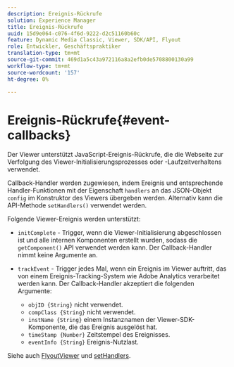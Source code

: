 ```yaml
---
description: Ereignis-Rückrufe
solution: Experience Manager
title: Ereignis-Rückrufe
uuid: 15d9e064-c076-4f6d-9222-d2c51160b60c
feature: Dynamic Media Classic, Viewer, SDK/API, Flyout
role: Entwickler, Geschäftspraktiker
translation-type: tm+mt
source-git-commit: 469d1a5c43a972116a8a2efb0de5708800130a99
workflow-type: tm+mt
source-wordcount: '157'
ht-degree: 0%

---
```



# Ereignis-Rückrufe{#event-callbacks}

Der Viewer unterstützt JavaScript-Ereignis-Rückrufe, die die Webseite zur Verfolgung des Viewer-Initialisierungsprozesses oder -Laufzeitverhaltens verwendet.

Callback-Handler werden zugewiesen, indem Ereignis und entsprechende Handler-Funktionen mit der Eigenschaft `handlers` an das JSON-Objekt `config` im Konstruktor des Viewers übergeben werden. Alternativ kann die API-Methode `setHandlers()` verwendet werden.

Folgende Viewer-Ereignis werden unterstützt:

* `initComplete` - Trigger, wenn die Viewer-Initialisierung abgeschlossen ist und alle internen Komponenten erstellt wurden, sodass die  `getComponent()` API verwendet werden kann. Der Callback-Handler nimmt keine Argumente an.

* `trackEvent` - Trigger jedes Mal, wenn ein Ereignis im Viewer auftritt, das von einem Ereignis-Tracking-System wie Adobe Analytics verarbeitet werden kann. Der Callback-Handler akzeptiert die folgenden Argumente:

   * `objID {String}` nicht verwendet.
   * `compClass {String}` nicht verwendet.
   * `instName {String}` einem Instanznamen der Viewer-SDK-Komponente, die das Ereignis ausgelöst hat.
   * `timeStamp {Number}` Zeitstempel des Ereignisses.
   * `eventInfo {String}` Ereignis-Nutzlast.

Siehe auch [FlyoutViewer](../../c-html5-s7-aem-asset-viewers/c-html5-flyout-viewer-20-about/c-html5-flyout-viewer-20-javascriptapiref/r-html5-flyout-viewer-20-javascriptapiref-.flyoutviewer.md#reference-b99bb25606444f46b27529ff3e960b1e) und [setHandlers](../../c-html5-s7-aem-asset-viewers/c-html5-flyout-viewer-20-about/c-html5-flyout-viewer-20-javascriptapiref/r-html5-flyout-viewer-20-javascriptapiref-sethandlers.md#reference-74e9acb1cd0047d5bd60eea5fa5c8692).
